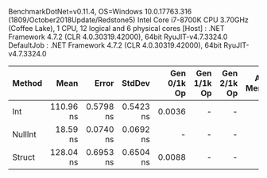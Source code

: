 
BenchmarkDotNet=v0.11.4, OS=Windows 10.0.17763.316 (1809/October2018Update/Redstone5)
Intel Core i7-8700K CPU 3.70GHz (Coffee Lake), 1 CPU, 12 logical and 6 physical cores
  [Host]     : .NET Framework 4.7.2 (CLR 4.0.30319.42000), 64bit RyuJIT-v4.7.3324.0
  DefaultJob : .NET Framework 4.7.2 (CLR 4.0.30319.42000), 64bit RyuJIT-v4.7.3324.0


  Method |      Mean |     Error |    StdDev | Gen 0/1k Op | Gen 1/1k Op | Gen 2/1k Op | Allocated Memory/Op |
-------- |----------:|----------:|----------:|------------:|------------:|------------:|--------------------:|
     Int | 110.96 ns | 0.5798 ns | 0.5423 ns |      0.0036 |           - |           - |                24 B |
 NullInt |  18.59 ns | 0.0740 ns | 0.0692 ns |           - |           - |           - |                   - |
  Struct | 128.04 ns | 0.6953 ns | 0.6504 ns |      0.0088 |           - |           - |                56 B |
